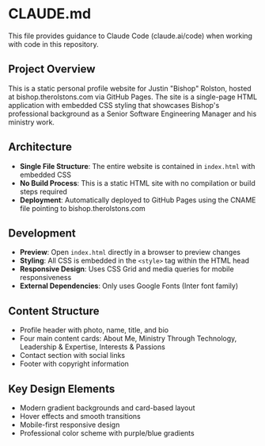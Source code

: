 # CLAUDE.md

This file provides guidance to Claude Code (claude.ai/code) when working with code in this repository.

## Project Overview

This is a static personal profile website for Justin "Bishop" Rolston, hosted at bishop.therolstons.com via GitHub Pages. The site is a single-page HTML application with embedded CSS styling that showcases Bishop's professional background as a Senior Software Engineering Manager and his ministry work.

## Architecture

- **Single File Structure**: The entire website is contained in `index.html` with embedded CSS
- **No Build Process**: This is a static HTML site with no compilation or build steps required
- **Deployment**: Automatically deployed to GitHub Pages using the CNAME file pointing to bishop.therolstons.com

## Development

- **Preview**: Open `index.html` directly in a browser to preview changes
- **Styling**: All CSS is embedded in the `<style>` tag within the HTML head
- **Responsive Design**: Uses CSS Grid and media queries for mobile responsiveness
- **External Dependencies**: Only uses Google Fonts (Inter font family)

## Content Structure

- Profile header with photo, name, title, and bio
- Four main content cards: About Me, Ministry Through Technology, Leadership & Expertise, Interests & Passions
- Contact section with social links
- Footer with copyright information

## Key Design Elements

- Modern gradient backgrounds and card-based layout
- Hover effects and smooth transitions
- Mobile-first responsive design
- Professional color scheme with purple/blue gradients